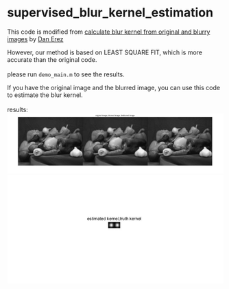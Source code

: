 supervised_blur_kernel_estimation
========================================

This code is modified from [calculate blur kernel from original and blurry images](https://www.mathworks.com/matlabcentral/fileexchange/54944-calculate-blur-kernel-from-original-and-blurry-images) by [Dan Erez](https://uk.mathworks.com/matlabcentral/profile/authors/5519904-dan)

However, our method is based on LEAST SQUARE FIT, which is more accurate than the original code.
<br>
<br>
please run `demo_main.m` to see the results.

If you have the original image and the blurred image, you can use this code to estimate the blur kernel.
<br>
<br>
results:
![image](./peppers.jpg "peppers")
![image](./kernel.jpg "kernel")
